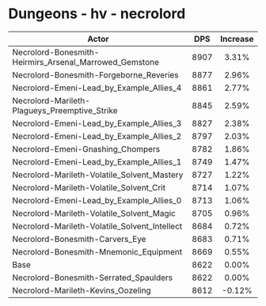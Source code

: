 # Dungeons - hv - necrolord
| Actor | DPS | Increase |
|---|:---:|:---:|
|Necrolord-Bonesmith-Heirmirs_Arsenal_Marrowed_Gemstone|8907|3.31%|
|Necrolord-Bonesmith-Forgeborne_Reveries|8877|2.96%|
|Necrolord-Emeni-Lead_by_Example_Allies_4|8861|2.77%|
|Necrolord-Marileth-Plagueys_Preemptive_Strike|8845|2.59%|
|Necrolord-Emeni-Lead_by_Example_Allies_3|8827|2.38%|
|Necrolord-Emeni-Lead_by_Example_Allies_2|8797|2.03%|
|Necrolord-Emeni-Gnashing_Chompers|8782|1.86%|
|Necrolord-Emeni-Lead_by_Example_Allies_1|8749|1.47%|
|Necrolord-Marileth-Volatile_Solvent_Mastery|8727|1.22%|
|Necrolord-Marileth-Volatile_Solvent_Crit|8714|1.07%|
|Necrolord-Emeni-Lead_by_Example_Allies_0|8713|1.06%|
|Necrolord-Marileth-Volatile_Solvent_Magic|8705|0.96%|
|Necrolord-Marileth-Volatile_Solvent_Intellect|8684|0.72%|
|Necrolord-Bonesmith-Carvers_Eye|8683|0.71%|
|Necrolord-Bonesmith-Mnemonic_Equipment|8669|0.55%|
|Base|8622|0.00%|
|Necrolord-Bonesmith-Serrated_Spaulders|8622|0.00%|
|Necrolord-Marileth-Kevins_Oozeling|8612|-0.12%|

